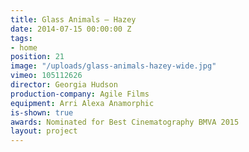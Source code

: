 ```yaml
---
title: Glass Animals — Hazey
date: 2014-07-15 00:00:00 Z
tags:
- home
position: 21
image: "/uploads/glass-animals-hazey-wide.jpg"
vimeo: 105112626
director: Georgia Hudson
production-company: Agile Films
equipment: Arri Alexa Anamorphic
is-shown: true
awards: Nominated for Best Cinematography BMVA 2015
layout: project
---
```


